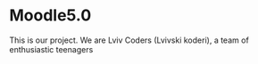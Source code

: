 # Moodle5.0
This is our project. We are Lviv Coders (Lvivski koderi), a team of enthusiastic teenagers
